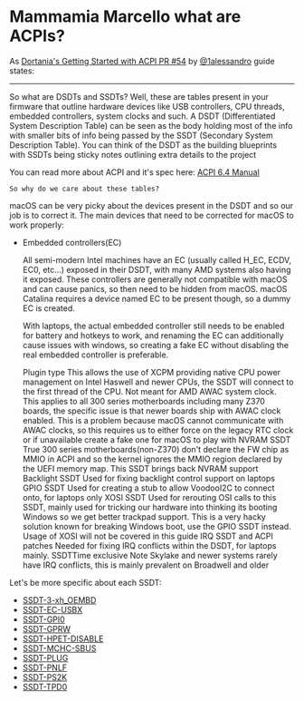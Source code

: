 # Mammamia Marcello what are ACPIs?

As [Dortania's Getting Started with ACPI PR #54](https://github.com/dortania/OpenCore-Post-Install/pull/54) by [@1alessandro](https://github.com/1alessandro1) guide states:

---

So what are DSDTs and SSDTs? Well, these are tables present in your firmware that outline hardware devices like USB controllers, CPU threads, embedded controllers, system clocks and such. A DSDT (Differentiated System Description Table) can be seen as the body holding most of the info with smaller bits of info being passed by the SSDT (Secondary System Description Table). You can think of the DSDT as the building blueprints with SSDTs being sticky notes outlining extra details to the project

You can read more about ACPI and it's spec here: [ACPI 6.4 Manual](https://uefi.org/sites/default/files/resources/ACPI_Spec_6_4_Jan22.pdf)

    So why do we care about these tables?

macOS can be very picky about the devices present in the DSDT and so our job is to correct it. The main devices that need to be corrected for macOS to work properly:

- Embedded controllers(EC)

    All semi-modern Intel machines have an EC (usually called H_EC, ECDV, EC0, etc...) exposed in their DSDT, with many AMD systems also having it exposed. These controllers are generally not compatible with macOS and can cause panics, so then need to be hidden from macOS. macOS Catalina requires a device named EC to be present though, so a dummy EC is created.
    
    With laptops, the actual embedded controller still needs to be enabled for battery and hotkeys to work, and renaming the EC can additionally cause issues with windows, so creating a fake EC without disabling the real embedded controller is preferable.


    Plugin type
        This allows the use of XCPM providing native CPU power management on Intel Haswell and newer CPUs, the SSDT will connect to the first thread of the CPU. Not meant for AMD
    AWAC system clock.
        This applies to all 300 series motherboards including many Z370 boards, the specific issue is that newer boards ship with AWAC clock enabled. This is a problem because macOS cannot communicate with AWAC clocks, so this requires us to either force on the legacy RTC clock or if unavailable create a fake one for macOS to play with
    NVRAM SSDT
        True 300 series motherboards(non-Z370) don't declare the FW chip as MMIO in ACPI and so the kernel ignores the MMIO region declared by the UEFI memory map. This SSDT brings back NVRAM support
    Backlight SSDT
        Used for fixing backlight control support on laptops
    GPIO SSDT
        Used for creating a stub to allow VoodooI2C to connect onto, for laptops only
    XOSI SSDT
        Used for rerouting OSI calls to this SSDT, mainly used for tricking our hardware into thinking its booting Windows so we get better trackpad support. This is a very hacky solution known for breaking Windows boot, use the GPIO SSDT instead. Usage of XOSI will not be covered in this guide
    IRQ SSDT and ACPI patches
        Needed for fixing IRQ conflicts within the DSDT, for laptops mainly. SSDTTime exclusive
        Note Skylake and newer systems rarely have IRQ conflicts, this is mainly prevalent on Broadwell and older


Let's be more specific about each SSDT:

- [SSDT-3-xh_OEMBD](ACPI/SSDT-3-xh_OEMBD.md)
- [SSDT-EC-USBX](ACPI/SSDT-EC-USBX.md)
- [SSDT-GPI0](ACPI/SSDT-GPI0.md)
- [SSDT-GPRW](ACPI/SSDT-GPRW.md)
- [SSDT-HPET-DISABLE](ACPI/SSDT-HPET-DISABLE.md)
- [SSDT-MCHC-SBUS](ACPI/SSDT-MCHC-SBUS.md)
- [SSDT-PLUG](ACPI/SSDT-PLUG.md)
- [SSDT-PNLF](ACPI/SSDT-PNLF.md)
- [SSDT-PS2K](ACPI/SSDT-PS2K.md)
- [SSDT-TPD0](ACPI/SSDT-TPD0.md)